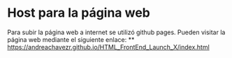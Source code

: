 # Host para la página web 
Para subir la página web a internet se utilizó github pages.
Pueden visitar la página web mediante el siguiente enlace:
** https://andreachavezr.github.io/HTML_FrontEnd_Launch_X/index.html
